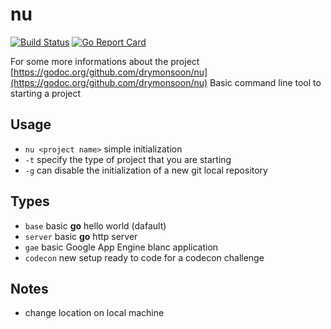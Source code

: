 # nu

[![Build Status](https://travis-ci.org/drymonsoon/nu.svg?branch=master)](https://travis-ci.org/drymonsoon/nu)
[![Go Report Card](https://goreportcard.com/badge/github.com/drymonsoon/nu)](https://goreportcard.com/report/github.com/drymonsoon/nu)

For some more informations about the project [https://godoc.org/github.com/drymonsoon/nu](https://godoc.org/github.com/drymonsoon/nu)
Basic command line tool to starting a project

## Usage

- `nu <project name>` simple initialization
- `-t` specify the type of project that you are starting
- `-g` can disable the initialization of a new git local repository

## Types

- `base` basic **go** hello world (dafault)
- `server` basic **go** http server
- `gae` basic Google App Engine blanc application
- `codecon` new setup ready to code for a codecon challenge

## Notes
- change location on local machine
